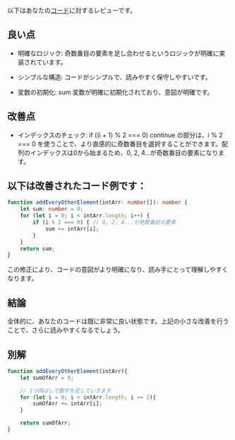 以下はあなたの[コード](/journal/2025/10/practice_codes/addEveryOtherElement.ts)に対するレビューです。


## 良い点


- 明確なロジック: 奇数番目の要素を足し合わせるというロジックが明確に実装されています。

- シンプルな構造: コードがシンプルで、読みやすく保守しやすいです。

- 変数の初期化: sum 変数が明確に初期化されており、意図が明確です。


## 改善点


- インデックスのチェック: if ((i + 1) % 2 === 0) continue の部分は、i % 2 === 0 を使うことで、より直感的に奇数番目を選択することができます。配列のインデックスは0から始まるため、0, 2, 4...が奇数番目の要素になります。


## 以下は改善されたコード例です：

```typescript
function addEveryOtherElement(intArr: number[]): number {
    let sum: number = 0;
    for (let i = 0; i < intArr.length; i++) {
        if (i % 2 === 0) { // 0, 2, 4...が奇数番目の要素
            sum += intArr[i];
        }
    }
    return sum;
}
```

この修正により、コードの意図がより明確になり、読み手にとって理解しやすくなります。


## 結論

全体的に、あなたのコードは既に非常に良い状態です。上記の小さな改善を行うことで、さらに読みやすくなるでしょう。

## 別解
```typescript
function addEveryOtherElement(intArr){
    let sumOfArr = 0;

    // 1つ飛ばしで数字を足していきます
    for (let i = 0; i < intArr.length; i += 2){
        sumOfArr += intArr[i];
    }

    return sumOfArr;
}
```